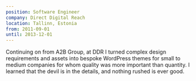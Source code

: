 ```yaml
---
position: Software Engineer
company: Direct Digital Reach
location: Tallinn, Estonia
from: 2011-09-01
until: 2013-12-01
---
```


Continuing on from A2B Group, at DDR I turned complex design requirements and assets into bespoke WordPress themes for small to medium companies for whom quality was more important than quantity. I learned that the devil is in the details, and nothing rushed is ever good.
